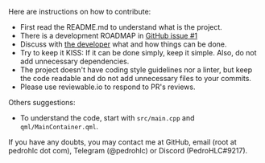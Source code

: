 Here are instructions on how to contribute:

* First read the README.md to understand what is the project.
* There is a development ROADMAP in [GitHub issue #1](https://github.com/PedroHLC/chaotic-installer-qt/issues/1)
* Discuss with [the developer](https://t.me/pedrohlc) what and how things can be done.
* Try to keep it KISS: If it can be done simply, keep it simple. Also, do not add unnecessary dependencies.
* The project doesn't have coding style guidelines nor a linter, but keep the code readable and do not add unnecessary files to your commits.
* Please use reviewable.io to respond to PR's reviews.

Others suggestions:
* To understand the code, start with `src/main.cpp` and `qml/MainContainer.qml`.

If you have any doubts, you may contact me at GitHub, email (root at pedrohlc dot com), Telegram (@pedrohlc) or Discord (PedroHLC#9217).